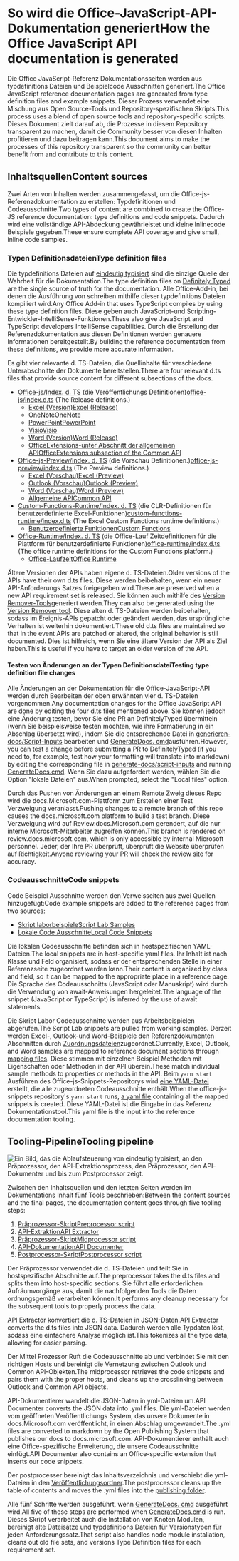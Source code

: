 # <a name="how-the-office-javascript-api-documentation-is-generated"></a><span data-ttu-id="e5903-101">So wird die Office-JavaScript-API-Dokumentation generiert</span><span class="sxs-lookup"><span data-stu-id="e5903-101">How the Office JavaScript API documentation is generated</span></span>

<span data-ttu-id="e5903-102">Die Office JavaScript-Referenz Dokumentationsseiten werden aus typdefinitions Dateien und Beispielcode Ausschnitten generiert.</span><span class="sxs-lookup"><span data-stu-id="e5903-102">The Office JavaScript reference documentation pages are generated from type definition files and example snippets.</span></span> <span data-ttu-id="e5903-103">Dieser Prozess verwendet eine Mischung aus Open Source-Tools und Repository-spezifischen Skripts.</span><span class="sxs-lookup"><span data-stu-id="e5903-103">This process uses a blend of open source tools and repository-specific scripts.</span></span> <span data-ttu-id="e5903-104">Dieses Dokument zielt darauf ab, die Prozesse in diesem Repository transparent zu machen, damit die Community besser von diesen Inhalten profitieren und dazu beitragen kann.</span><span class="sxs-lookup"><span data-stu-id="e5903-104">This document aims to make the processes of this repository transparent so the community can better benefit from and contribute to this content.</span></span>

## <a name="content-sources"></a><span data-ttu-id="e5903-105">Inhaltsquellen</span><span class="sxs-lookup"><span data-stu-id="e5903-105">Content sources</span></span>

<span data-ttu-id="e5903-106">Zwei Arten von Inhalten werden zusammengefasst, um die Office-js-Referenzdokumentation zu erstellen: Typdefinitionen und Codeausschnitte.</span><span class="sxs-lookup"><span data-stu-id="e5903-106">Two types of content are combined to create the Office-JS reference documentation: type definitions and code snippets.</span></span> <span data-ttu-id="e5903-107">Dadurch wird eine vollständige API-Abdeckung gewährleistet und kleine Inlinecode Beispiele gegeben.</span><span class="sxs-lookup"><span data-stu-id="e5903-107">These ensure complete API coverage and give small, inline code samples.</span></span>

### <a name="type-definition-files"></a><span data-ttu-id="e5903-108">Typen Definitionsdateien</span><span class="sxs-lookup"><span data-stu-id="e5903-108">Type definition files</span></span>

<span data-ttu-id="e5903-109">Die typdefinitions Dateien auf [eindeutig typisiert](https://github.com/DefinitelyTyped/DefinitelyTyped) sind die einzige Quelle der Wahrheit für die Dokumentation.</span><span class="sxs-lookup"><span data-stu-id="e5903-109">The type definition files on [Definitely Typed](https://github.com/DefinitelyTyped/DefinitelyTyped) are the single source of truth for the documentation.</span></span> <span data-ttu-id="e5903-110">Alle Office-Add-in, bei denen die Ausführung von schreiben mithilfe dieser typdefinitions Dateien kompiliert wird.</span><span class="sxs-lookup"><span data-stu-id="e5903-110">Any Office Add-in that uses TypeScript compiles by using these type definition files.</span></span> <span data-ttu-id="e5903-111">Diese geben auch JavaScript-und Scripting-Entwickler-IntelliSense-Funktionen.</span><span class="sxs-lookup"><span data-stu-id="e5903-111">These also give JavaScript and TypeScript developers IntelliSense capabilities.</span></span> <span data-ttu-id="e5903-112">Durch die Erstellung der Referenzdokumentation aus diesen Definitionen werden genauere Informationen bereitgestellt.</span><span class="sxs-lookup"><span data-stu-id="e5903-112">By building the reference documentation from these definitions, we provide more accurate information.</span></span>

<span data-ttu-id="e5903-113">Es gibt vier relevante d. TS-Dateien, die Quellinhalte für verschiedene Unterabschnitte der Dokumente bereitstellen.</span><span class="sxs-lookup"><span data-stu-id="e5903-113">There are four relevant d.ts files that provide source content for different subsections of the docs.</span></span>

- <span data-ttu-id="e5903-114">[Office-js/Index. d. TS](https://raw.githubusercontent.com/DefinitelyTyped/DefinitelyTyped/master/types/office-js/index.d.ts) (die Veröffentlichungs Definitionen)</span><span class="sxs-lookup"><span data-stu-id="e5903-114">[office-js/index.d.ts](https://raw.githubusercontent.com/DefinitelyTyped/DefinitelyTyped/master/types/office-js/index.d.ts) (The Release definitions.)</span></span>
  - [<span data-ttu-id="e5903-115">Excel (Version)</span><span class="sxs-lookup"><span data-stu-id="e5903-115">Excel (Release)</span></span>](https://docs.microsoft.com/javascript/api/excel_release)
  - [<span data-ttu-id="e5903-116">OneNote</span><span class="sxs-lookup"><span data-stu-id="e5903-116">OneNote</span></span>](https://docs.microsoft.com/javascript/api/onenote)
  - [<span data-ttu-id="e5903-117">PowerPoint</span><span class="sxs-lookup"><span data-stu-id="e5903-117">PowerPoint</span></span>](https://docs.microsoft.com/javascript/api/powerpoint)
  - [<span data-ttu-id="e5903-118">Visio</span><span class="sxs-lookup"><span data-stu-id="e5903-118">Visio</span></span>](https://docs.microsoft.com/javascript/api/visio)
  - [<span data-ttu-id="e5903-119">Word (Version)</span><span class="sxs-lookup"><span data-stu-id="e5903-119">Word (Release)</span></span>](https://docs.microsoft.com/javascript/api/word_release)
  - [<span data-ttu-id="e5903-120">OfficeExtensions-unter Abschnitt der allgemeinen API</span><span class="sxs-lookup"><span data-stu-id="e5903-120">OfficeExtensions subsection of the Common API</span></span>](https://docs.microsoft.com/javascript/api/office)
- <span data-ttu-id="e5903-121">[Office-js-Preview/Index. d. TS](https://raw.githubusercontent.com/DefinitelyTyped/DefinitelyTyped/master/types/office-js-preview/index.d.ts) (die Vorschau Definitionen.)</span><span class="sxs-lookup"><span data-stu-id="e5903-121">[office-js-preview/index.d.ts](https://raw.githubusercontent.com/DefinitelyTyped/DefinitelyTyped/master/types/office-js-preview/index.d.ts) (The Preview definitions.)</span></span>
  - [<span data-ttu-id="e5903-122">Excel (Vorschau)</span><span class="sxs-lookup"><span data-stu-id="e5903-122">Excel (Preview)</span></span>](https://docs.microsoft.com/javascript/api/excel)
  - [<span data-ttu-id="e5903-123">Outlook (Vorschau)</span><span class="sxs-lookup"><span data-stu-id="e5903-123">Outlook (Preview)</span></span>](https://docs.microsoft.com/javascript/api/outlook)
  - [<span data-ttu-id="e5903-124">Word (Vorschau)</span><span class="sxs-lookup"><span data-stu-id="e5903-124">Word (Preview)</span></span>](https://docs.microsoft.com/javascript/api/word)
  - [<span data-ttu-id="e5903-125">Allgemeine API</span><span class="sxs-lookup"><span data-stu-id="e5903-125">Common API</span></span>](https://docs.microsoft.com/javascript/api/office)
- <span data-ttu-id="e5903-126">[Custom-Functions-Runtime/Index. d. TS](https://github.com/DefinitelyTyped/DefinitelyTyped/blob/master/types/custom-functions-runtime/index.d.ts) (die CLR-Definitionen für benutzerdefinierte Excel-Funktionen)</span><span class="sxs-lookup"><span data-stu-id="e5903-126">[custom-functions-runtime/index.d.ts](https://github.com/DefinitelyTyped/DefinitelyTyped/blob/master/types/custom-functions-runtime/index.d.ts) (The Excel Custom Functions runtime definitions.)</span></span>
  - [<span data-ttu-id="e5903-127">Benutzerdefinierte Funktionen</span><span class="sxs-lookup"><span data-stu-id="e5903-127">Custom Functions</span></span>](https://docs.microsoft.com/javascript/api/custom-functions-runtime)
- <span data-ttu-id="e5903-128">[Office-Runtime/Index. d. TS](https://github.com/DefinitelyTyped/DefinitelyTyped/blob/master/types/office-runtime/index.d.ts) (die Office-Lauf Zeitdefinitionen für die Plattform für benutzerdefinierte Funktionen)</span><span class="sxs-lookup"><span data-stu-id="e5903-128">[office-runtime/index.d.ts](https://github.com/DefinitelyTyped/DefinitelyTyped/blob/master/types/office-runtime/index.d.ts) (The office runtime definitions for the Custom Functions platform.)</span></span>
  - [<span data-ttu-id="e5903-129">Office-Laufzeit</span><span class="sxs-lookup"><span data-stu-id="e5903-129">Office Runtime</span></span>](https://docs.microsoft.com/javascript/api/office-runtime)

<span data-ttu-id="e5903-130">Ältere Versionen der APIs haben eigene d. TS-Dateien.</span><span class="sxs-lookup"><span data-stu-id="e5903-130">Older versions of the APIs have their own d.ts files.</span></span> <span data-ttu-id="e5903-131">Diese werden beibehalten, wenn ein neuer API-Anforderungs Satzes freigegeben wird.</span><span class="sxs-lookup"><span data-stu-id="e5903-131">These are preserved when a new API requirement set is released.</span></span> <span data-ttu-id="e5903-132">Sie können auch mithilfe des [Version Remover-Tools](https://github.com/OfficeDev/office-js-docs-reference/blob/master/generate-docs/tools/VersionRemover.ts)generiert werden.</span><span class="sxs-lookup"><span data-stu-id="e5903-132">They can also be generated using the [Version Remover tool](https://github.com/OfficeDev/office-js-docs-reference/blob/master/generate-docs/tools/VersionRemover.ts).</span></span> <span data-ttu-id="e5903-133">Diese alten d. TS-Dateien werden beibehalten, sodass im Ereignis-APIs gepatcht oder geändert werden, das ursprüngliche Verhalten ist weiterhin dokumentiert.</span><span class="sxs-lookup"><span data-stu-id="e5903-133">These old d.ts files are maintained so that in the event APIs are patched or altered, the original behavior is still documented.</span></span> <span data-ttu-id="e5903-134">Dies ist hilfreich, wenn Sie eine ältere Version der API als Ziel haben.</span><span class="sxs-lookup"><span data-stu-id="e5903-134">This is useful if you have to target an older version of the API.</span></span>

#### <a name="testing-type-definition-file-changes"></a><span data-ttu-id="e5903-135">Testen von Änderungen an der Typen Definitionsdatei</span><span class="sxs-lookup"><span data-stu-id="e5903-135">Testing type definition file changes</span></span>

<span data-ttu-id="e5903-136">Alle Änderungen an der Dokumentation für die Office-JavaScript-API werden durch Bearbeiten der oben erwähnten vier d. TS-Dateien vorgenommen.</span><span class="sxs-lookup"><span data-stu-id="e5903-136">Any documentation changes for the Office JavaScript API are done by editing the four d.ts files mentioned above.</span></span> <span data-ttu-id="e5903-137">Sie können jedoch eine Änderung testen, bevor Sie eine PR an DefinitelyTyped übermitteln (wenn Sie beispielsweise testen möchten, wie ihre Formatierung in ein Abschlag übersetzt wird), indem Sie die entsprechende Datei in [generieren-docs/Script-Inputs](https://github.com/OfficeDev/office-js-docs-reference/tree/master/generate-docs/script-inputs) bearbeiten und [GenerateDocs. cmd](https://github.com/OfficeDev/office-js-docs-reference/blob/master/generate-docs/GenerateDocs.cmd)ausführen.</span><span class="sxs-lookup"><span data-stu-id="e5903-137">However, you can test a change before submitting a PR to DefinitelyTyped (if you need to, for example, test how your formatting will translate into markdown) by editing the corresponding file in [generate-docs/script-inputs](https://github.com/OfficeDev/office-js-docs-reference/tree/master/generate-docs/script-inputs) and running [GenerateDocs.cmd](https://github.com/OfficeDev/office-js-docs-reference/blob/master/generate-docs/GenerateDocs.cmd).</span></span> <span data-ttu-id="e5903-138">Wenn Sie dazu aufgefordert werden, wählen Sie die Option "lokale Dateien" aus.</span><span class="sxs-lookup"><span data-stu-id="e5903-138">When prompted, select the "Local files" option.</span></span>

<span data-ttu-id="e5903-139">Durch das Pushen von Änderungen an einem Remote Zweig dieses Repo wird die docs.Microsoft.com-Plattform zum Erstellen einer Test Verzweigung veranlasst.</span><span class="sxs-lookup"><span data-stu-id="e5903-139">Pushing changes to a remote branch of this repo causes the docs.microsoft.com platform to build a test branch.</span></span> <span data-ttu-id="e5903-140">Diese Verzweigung wird auf Review.docs.Microsoft.com gerendert, auf die nur interne Microsoft-Mitarbeiter zugreifen können.</span><span class="sxs-lookup"><span data-stu-id="e5903-140">This branch is rendered on review.docs.microsoft.com, which is only accessible by internal Microsoft personnel.</span></span> <span data-ttu-id="e5903-141">Jeder, der Ihre PR überprüft, überprüft die Website überprüfen auf Richtigkeit.</span><span class="sxs-lookup"><span data-stu-id="e5903-141">Anyone reviewing your PR will check the review site for accuracy.</span></span>

### <a name="code-snippets"></a><span data-ttu-id="e5903-142">Codeausschnitte</span><span class="sxs-lookup"><span data-stu-id="e5903-142">Code snippets</span></span>

<span data-ttu-id="e5903-143">Code Beispiel Ausschnitte werden den Verweisseiten aus zwei Quellen hinzugefügt:</span><span class="sxs-lookup"><span data-stu-id="e5903-143">Code example snippets are added to the reference pages from two sources:</span></span>

- [<span data-ttu-id="e5903-144">Skript laborbeispiele</span><span class="sxs-lookup"><span data-stu-id="e5903-144">Script Lab Samples</span></span>](https://github.com/OfficeDev/office-js-snippets)
- [<span data-ttu-id="e5903-145">Lokale Code Ausschnitte</span><span class="sxs-lookup"><span data-stu-id="e5903-145">Local Code Snippets</span></span>](https://github.com/OfficeDev/office-js-docs-reference/tree/master/docs/code-snippets)

<span data-ttu-id="e5903-146">Die lokalen Codeausschnitte befinden sich in hostspezifischen YAML-Dateien.</span><span class="sxs-lookup"><span data-stu-id="e5903-146">The local snippets are in host-specific yaml files.</span></span> <span data-ttu-id="e5903-147">Ihr Inhalt ist nach Klasse und Feld organisiert, sodass er der entsprechenden Stelle in einer Referenzseite zugeordnet werden kann.</span><span class="sxs-lookup"><span data-stu-id="e5903-147">Their content is organized by class and field, so it can be mapped to the appropriate place in a reference page.</span></span> <span data-ttu-id="e5903-148">Die Sprache des Codeausschnitts (JavaScript oder Manuskript) wird durch die Verwendung von await-Anweisungen hergeleitet.</span><span class="sxs-lookup"><span data-stu-id="e5903-148">The language of the snippet (JavaScript or TypeScript) is inferred by the use of await statements.</span></span>

<span data-ttu-id="e5903-149">Die Skript Labor Codeausschnitte werden aus Arbeitsbeispielen abgerufen.</span><span class="sxs-lookup"><span data-stu-id="e5903-149">The Script Lab snippets are pulled from working samples.</span></span> <span data-ttu-id="e5903-150">Derzeit werden Excel-, Outlook-und Word-Beispiele den Referenzdokumenten Abschnitten durch [Zuordnungsdateien](https://github.com/OfficeDev/office-js-snippets/tree/master/snippet-extractor-metadata)zugeordnet.</span><span class="sxs-lookup"><span data-stu-id="e5903-150">Currently, Excel, Outlook, and Word samples are mapped to reference document sections through [mapping files](https://github.com/OfficeDev/office-js-snippets/tree/master/snippet-extractor-metadata).</span></span> <span data-ttu-id="e5903-151">Diese stimmen mit einzelnen Beispiel Methoden mit Eigenschaften oder Methoden in der API überein.</span><span class="sxs-lookup"><span data-stu-id="e5903-151">These match individual sample methods to properties or methods in the API.</span></span> <span data-ttu-id="e5903-152">Beim `yarn start` Ausführen des Office-js-Snippets-Repositorys wird [eine YAML-Datei](https://github.com/OfficeDev/office-js-snippets/blob/master/snippet-extractor-output/snippets.yaml) erstellt, die alle zugeordneten Codeausschnitte enthält.</span><span class="sxs-lookup"><span data-stu-id="e5903-152">When the office-js-snippets repository's `yarn start` runs, [a yaml file](https://github.com/OfficeDev/office-js-snippets/blob/master/snippet-extractor-output/snippets.yaml) containing all the mapped snippets is created.</span></span> <span data-ttu-id="e5903-153">Diese YAML-Datei ist die Eingabe in das Referenz Dokumentationstool.</span><span class="sxs-lookup"><span data-stu-id="e5903-153">This yaml file is the input into the reference documentation tooling.</span></span>

## <a name="tooling-pipeline"></a><span data-ttu-id="e5903-154">Tooling-Pipeline</span><span class="sxs-lookup"><span data-stu-id="e5903-154">Tooling pipeline</span></span>

![Ein Bild, das die Ablaufsteuerung von eindeutig typisiert, an den Präprozessor, den API-Extraktionsprozess, den Präprozessor, den API-Dokumenter und bis zum Postprocessor zeigt.](ToolingPipeline.png)

<span data-ttu-id="e5903-156">Zwischen den Inhaltsquellen und den letzten Seiten werden im Dokumentations Inhalt fünf Tools beschrieben:</span><span class="sxs-lookup"><span data-stu-id="e5903-156">Between the content sources and the final pages, the documentation content goes through five tooling steps:</span></span>

1. [<span data-ttu-id="e5903-157">Präprozessor-Skript</span><span class="sxs-lookup"><span data-stu-id="e5903-157">Preprocessor script</span></span>](https://github.com/OfficeDev/office-js-docs-reference/blob/master/generate-docs/scripts/preprocessor.ts)
1. [<span data-ttu-id="e5903-158">API-Extraktion</span><span class="sxs-lookup"><span data-stu-id="e5903-158">API Extractor</span></span>](https://api-extractor.com/)
1. [<span data-ttu-id="e5903-159">Präprozessor-Skript</span><span class="sxs-lookup"><span data-stu-id="e5903-159">Midprocessor script</span></span>](https://github.com/OfficeDev/office-js-docs-reference/blob/master/generate-docs/scripts/midprocessor.ts)
1. [<span data-ttu-id="e5903-160">API-Dokumentation</span><span class="sxs-lookup"><span data-stu-id="e5903-160">API Documenter</span></span>](https://github.com/microsoft/rushstack/blob/master/apps/api-documenter/README.md)
1. [<span data-ttu-id="e5903-161">Postprocessor-Skript</span><span class="sxs-lookup"><span data-stu-id="e5903-161">Postprocessor script</span></span>](https://github.com/OfficeDev/office-js-docs-reference/blob/master/generate-docs/scripts/postprocessor.ts)

<span data-ttu-id="e5903-162">Der Präprozessor verwendet die d. TS-Dateien und teilt Sie in hostspezifische Abschnitte auf.</span><span class="sxs-lookup"><span data-stu-id="e5903-162">The preprocessor takes the d.ts files and splits them into host-specific sections.</span></span> <span data-ttu-id="e5903-163">Sie führt alle erforderlichen Aufräumvorgänge aus, damit die nachfolgenden Tools die Daten ordnungsgemäß verarbeiten können.</span><span class="sxs-lookup"><span data-stu-id="e5903-163">It performs any cleanup necessary for the subsequent tools to properly process the data.</span></span>

<span data-ttu-id="e5903-164">API Extractor konvertiert die d. TS-Dateien in JSON-Daten.</span><span class="sxs-lookup"><span data-stu-id="e5903-164">API Extractor converts the d.ts files into JSON data.</span></span> <span data-ttu-id="e5903-165">Dadurch werden alle Typdaten löst, sodass eine einfachere Analyse möglich ist.</span><span class="sxs-lookup"><span data-stu-id="e5903-165">This tokenizes all the type data, allowing for easier parsing.</span></span>

<span data-ttu-id="e5903-166">Der Mittel Prozessor Ruft die Codeausschnitte ab und verbindet Sie mit den richtigen Hosts und bereinigt die Vernetzung zwischen Outlook und Common API-Objekten.</span><span class="sxs-lookup"><span data-stu-id="e5903-166">The midprocessor retrieves the code snippets and pairs them with the proper hosts, and cleans up the crosslinking between Outlook and Common API objects.</span></span>

<span data-ttu-id="e5903-167">API-Dokumentierer wandelt die JSON-Daten in yml-Dateien um.</span><span class="sxs-lookup"><span data-stu-id="e5903-167">API Documenter converts the JSON data into .yml files.</span></span> <span data-ttu-id="e5903-168">Die yml-Dateien werden vom geöffneten Veröffentlichungs System, das unsere Dokumente in docs.Microsoft.com veröffentlicht, in einen Abschlag umgewandelt.</span><span class="sxs-lookup"><span data-stu-id="e5903-168">The .yml files are converted to markdown by the Open Publishing System that publishes our docs to docs.microsoft.com.</span></span> <span data-ttu-id="e5903-169">API-Dokumentierer enthält auch eine Office-spezifische Erweiterung, die unsere Codeausschnitte einfügt.</span><span class="sxs-lookup"><span data-stu-id="e5903-169">API Documenter also contains an Office-specific extension that inserts our code snippets.</span></span>

<span data-ttu-id="e5903-170">Der postprocesser bereinigt das Inhaltsverzeichnis und verschiebt die yml-Dateien in den [Veröffentlichungsordner](https://github.com/OfficeDev/office-js-docs-reference/tree/master/docs/docs-ref-autogen).</span><span class="sxs-lookup"><span data-stu-id="e5903-170">The postprocessor cleans up the table of contents and moves the .yml files into the [publishing folder](https://github.com/OfficeDev/office-js-docs-reference/tree/master/docs/docs-ref-autogen).</span></span>

<span data-ttu-id="e5903-171">Alle fünf Schritte werden ausgeführt, wenn [GenerateDocs. cmd](https://github.com/OfficeDev/office-js-docs-reference/blob/master/generate-docs/GenerateDocs.cmd) ausgeführt wird.</span><span class="sxs-lookup"><span data-stu-id="e5903-171">All five of these steps are performed when [GenerateDocs.cmd](https://github.com/OfficeDev/office-js-docs-reference/blob/master/generate-docs/GenerateDocs.cmd) is run.</span></span> <span data-ttu-id="e5903-172">Dieses Skript verarbeitet auch die Installation von Knoten Modulen, bereinigt alte Dateisätze und typdefinitions Dateien für Versionstypen für jeden Anforderungssatz.</span><span class="sxs-lookup"><span data-stu-id="e5903-172">That script also handles node module installation, cleans out old file sets, and versions Type Definition files for each requirement set.</span></span>
